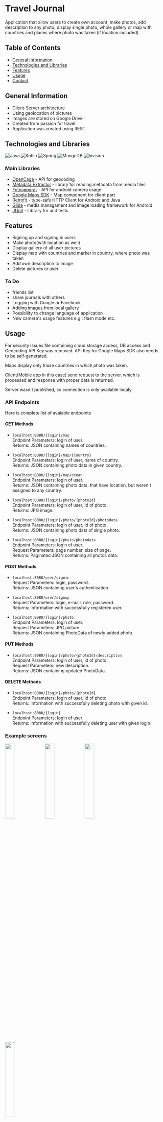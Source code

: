 # Travel Journal
Application that allow users to create own account, make photos,  add description to any photo, 
display single photo, whole gallery or map with countries and places where photo was taken (if location included).

## Table of Contents
* [General Information](#general-information)
* [Technologies and Libraries](#technologies-and-libraries)
* [Features](#features)
* [Usage](#usage)
* [Contact](#contact)

## General Information
- Client-Server architecture
- Using geolocation of pictures
- Images are stored on Google Drive
- Created from passion for travel
- Application was created using REST

## Technologies and Libraries
![Java](https://img.shields.io/badge/java-%23ED8B00.svg?style=for-the-badge&logo=java&logoColor=white)
![Kotlin](https://img.shields.io/badge/kotlin-%230095D5.svg?style=for-the-badge&logo=kotlin&logoColor=white)
![Spring](https://img.shields.io/badge/spring-%236DB33F.svg?style=for-the-badge&logo=spring&logoColor=white)
![MongoDB](https://img.shields.io/badge/MongoDB-%234ea94b.svg?style=for-the-badge&logo=mongodb&logoColor=white)
![Invision](https://img.shields.io/badge/invision-FF3366?style=for-the-badge&logo=invision&logoColor=white)

### Main Libraries
* [OpenCage](https://opencagedata.com/api) - API for geocoding
* [Metadata Extractor](https://drewnoakes.com/code/exif/) - library for reading metadata from media files
* [Fotoapparat](https://github.com/RedApparat/Fotoapparat) - API for android camera usage
* [Google Maps SDK](https://developers.google.com/maps/documentation/android-sdk/overview) - Map component for client part
* [Retrofit](https://square.github.io/retrofit) - type-safe HTTP Client for Android and Java
* [Glide](https://github.com/bumptech/glide) - media managament and image loading framework for Android
* [JUnit](https://junit.org/junit5/) - Library for unit tests

## Features
* Signing up and signing in users
* Make photo(with location as well)
* Display gallery of all user pictures
* Display map with countries and marker in country, where photo was taken
* Add own description to image
* Delete pictures or user

### To Do
* friends list
* share journals with others
* Logging with Google or Facebook
* Adding images from local gallery
* Possibility to change language of application
* New camera's usage features e.g.: flash mode etc.

## Usage
For security issues file containing cloud storage access, DB access and Geocoding API Key was removed.
API Key for Google Maps SDK also needs to be self-generated.

Maps display only those countries in which photo was taken.

Client(Mobile app in this case) send request to the server, which is processed and response with proper data is returned.

Server wasn't published, so connection is only available localy.

### API Endpoints
Here is complete list of avaiable endpoints

#### GET Methods
* `localhost:8080/{login}/map`  
Endpoint Parameters: login of user.  
Returns: JSON containing names of countries.

* `localhost:8080/{login}/map/{country}`  
Endpoint Parameters: login of user, name of country.  
Returns: JSON containing photo data in given country.  

* `localhost:8080/{login}/map/ocean`  
Endpoint Parameters: login of user.  
Returns: JSON containing photo data, that have location, but weren't assigned to any country.

* `localhost:8080/{login}/photo/{photoId}`  
Endpoint Parameters: login of user, id of photo.  
Returns: JPG image.

* `localhost:8080/{login}/photo/{photoId}/photodata`  
Endpoint Parameters: login of user, id of photo.  
Returns: JSON containing photo data of single photo.

* `localhost:8080/{login}/photo/photodata`  
Endpoint Parameters: login of user.  
Request Parameters: page number, size of page.  
Returns: Paginated JSON containing all photos data.

#### POST Methods
* `localhost:8080/user/signin`  
Request Parameters: login, password.  
Returns: JSON containing user's authentication.

* `localhost:8080/user/signup`  
Request Parameters: login, e-mail, role, password.  
Returns: Information with successfully registered user.

* `localhost:8080/{login}/photo`  
Endpoint Parameters: login of user.  
Request Parameters: JPG picture.  
Returns: JSON containing PhotoData of newly added photo.

#### PUT Methods
* `localhost:8080/{login}/photo/{photoId}/description`  
Endpoint Parameters: login of user, id of photo.  
Request Parameters: new description.  
Returns: JSON containing updated PhotoData.

#### DELETE Methods
* `localhost:8080/{login}/photo/{photoId}`  
Endpoint Parameters: login of user, id of photo.  
Returns: Information with successfully deleting photo with given id.

* `localhost:8080/{login}`  
Endpoint Parameters: login of user  
Returns: Information with successfully deleting user with given login.

### Example screens
<img src="./img/gallery.png" height=25% width=25%> <img src="./img/login.png" height=25% width=25%>
<img src="./img/photo.png" height=25% width=25%> <img src="./img/place.png" height=25% width=25%>

## Contact
If You want to contact me, write email to [bartosz.pokorski67@gmail.com](mailto:bartosz.pokorski67@gmail.com)
